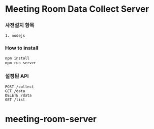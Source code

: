 # Meeting Room Data Collect Server

### 사전설치 항목
```
1. nodejs
```

### How to install
```js
npm install
npm run server
```

### 설정된 API
```
POST /collect
GET /data
DELETE /data
GET /list
```
# meeting-room-server
